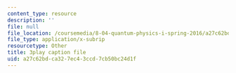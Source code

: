 ```yaml
---
content_type: resource
description: ''
file: null
file_location: /coursemedia/8-04-quantum-physics-i-spring-2016/a27c62bdca327ec43ccd7cb50bc24d1f_VY-_xLxHQbA.srt
file_type: application/x-subrip
resourcetype: Other
title: 3play caption file
uid: a27c62bd-ca32-7ec4-3ccd-7cb50bc24d1f
---
```

